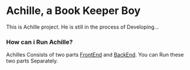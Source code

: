 # Achille, a Book Keeper Boy
This is Achille project. He is still in the process of Developing...

### How can i Run Achille?
Achilles Consists of two parts [FrontEnd](https://github.com/saeedrezaghazanfari/book-keeper/tree/main/front-end) and [BackEnd](https://github.com/saeedrezaghazanfari/book-keeper/tree/main/back-end). You can Run these two parts Separately.